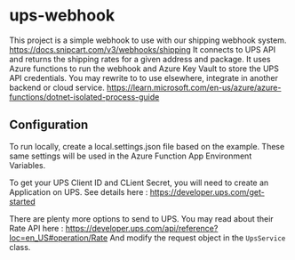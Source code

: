 # ups-webhook

This project is a simple webhook to use with our shipping webhook system. https://docs.snipcart.com/v3/webhooks/shipping
It connects to UPS API and returns the shipping rates for a given address and package.
It uses Azure functions to run the webhook and Azure Key Vault to store the UPS API credentials. You may rewrite to to use elsewhere, integrate in another backend or cloud service.
https://learn.microsoft.com/en-us/azure/azure-functions/dotnet-isolated-process-guide

## Configuration

To run locally, create a local.settings.json file based on the example.
These same settings will be used in the Azure Function App Environment Variables.

To get your UPS Client ID and CLient Secret, you will need to create an Application on UPS. See details here : https://developer.ups.com/get-started

There are plenty more options to send to UPS. You may read about their Rate API here : https://developer.ups.com/api/reference?loc=en_US#operation/Rate
And modify the request object in the `UpsService` class.
